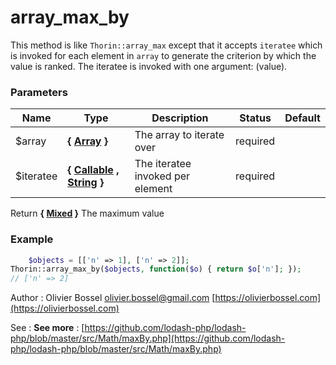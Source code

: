 # array_max_by

This method is like `Thorin::array_max` except that it accepts `iteratee` which is
invoked for each element in `array` to generate the criterion by which
the value is ranked. The iteratee is invoked with one argument: (value).



### Parameters
Name  |  Type  |  Description  |  Status  |  Default
------------  |  ------------  |  ------------  |  ------------  |  ------------
$array  |  **{ [Array](http://php.net/manual/en/language.types.array.php) }**  |  The array to iterate over  |  required  |
$iteratee  |  **{ [Callable](http://php.net/manual/en/language.types.callable.php) , [String](http://php.net/manual/en/language.types.string.php) }**  |  The iteratee invoked per element  |  required  |

Return **{ [Mixed](http://php.net/manual/en/language.pseudo-types.php#language.types.mixed) }** The maximum value

### Example
```php
	$objects = [['n' => 1], ['n' => 2]];
Thorin::array_max_by($objects, function($o) { return $o['n']; });
// ['n' => 2]
```
Author : Olivier Bossel [olivier.bossel@gmail.com](mailto:olivier.bossel@gmail.com) [https://olivierbossel.com](https://olivierbossel.com)

See : **See more** : [https://github.com/lodash-php/lodash-php/blob/master/src/Math/maxBy.php](https://github.com/lodash-php/lodash-php/blob/master/src/Math/maxBy.php)